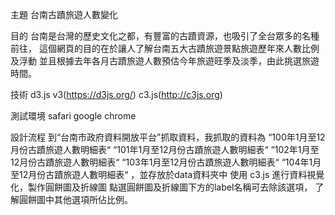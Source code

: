 主題
台南古蹟旅遊人數變化

目的
台南是台灣的歷史文化之都，有豐富的古蹟資源，也吸引了全台眾多的名種前往，
這個網頁的目的在於讓人了解台南五大古蹟旅遊景點旅遊歷年來人數比例及浮動
並且根據去年各月古蹟旅遊人數預估今年旅遊旺季及淡季，由此挑選旅遊時間。

技術
d3.js v3(https://d3js.org/)
c3.js(http://c3js.org)

測試環境
safari
google chrome

設計流程
到“台南市政府資料開放平台”抓取資料，我抓取的資料為
“100年1月至12月份古蹟旅遊人數明細表“
“101年1月至12月份古蹟旅遊人數明細表“
“102年1月至12月份古蹟旅遊人數明細表“
“103年1月至12月份古蹟旅遊人數明細表“
“104年1月至12月份古蹟旅遊人數明細表“
，並存放於data資料夾中
使用 c3.js 進行資料視覺化，製作圓餅圖及折線圖
點選圓餅圖及折線圖下方的label名稱可去除該選項，
了解圓餅圖中其他選項所佔比例。